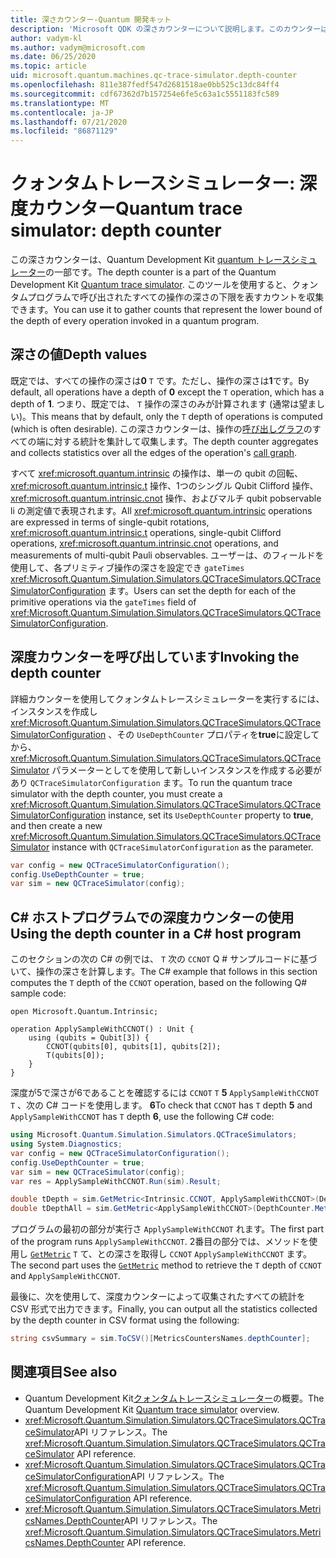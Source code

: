 ```yaml
---
title: 深さカウンター-Quantum 開発キット
description: 'Microsoft QDK の深さカウンターについて説明します。このカウンターは、クォンタムトレースシミュレーターを使用して、Q # プログラムで呼び出されたすべての操作の深さのカウントを収集します。'
author: vadym-kl
ms.author: vadym@microsoft.com
ms.date: 06/25/2020
ms.topic: article
uid: microsoft.quantum.machines.qc-trace-simulator.depth-counter
ms.openlocfilehash: 811e387fedf547d2681518ae0bb525c13dc84ff4
ms.sourcegitcommit: cdf67362d7b157254e6fe5c63a1c5551183fc589
ms.translationtype: MT
ms.contentlocale: ja-JP
ms.lasthandoff: 07/21/2020
ms.locfileid: "86871129"
---
```

# <a name="quantum-trace-simulator-depth-counter"></a><span data-ttu-id="dc32a-103">クォンタムトレースシミュレーター: 深度カウンター</span><span class="sxs-lookup"><span data-stu-id="dc32a-103">Quantum trace simulator: depth counter</span></span>

<span data-ttu-id="dc32a-104">この深さカウンターは、Quantum Development Kit [quantum トレースシミュレーター](xref:microsoft.quantum.machines.qc-trace-simulator.intro)の一部です。</span><span class="sxs-lookup"><span data-stu-id="dc32a-104">The depth counter is a part of the Quantum Development Kit [Quantum trace simulator](xref:microsoft.quantum.machines.qc-trace-simulator.intro).</span></span>
<span data-ttu-id="dc32a-105">このツールを使用すると、クォンタムプログラムで呼び出されたすべての操作の深さの下限を表すカウントを収集できます。</span><span class="sxs-lookup"><span data-stu-id="dc32a-105">You can use it to gather counts that represent the lower bound of the depth of every operation invoked in a quantum program.</span></span> 

## <a name="depth-values"></a><span data-ttu-id="dc32a-106">深さの値</span><span class="sxs-lookup"><span data-stu-id="dc32a-106">Depth values</span></span>

<span data-ttu-id="dc32a-107">既定では、すべての操作の深さは**0** `T` です。ただし、操作の深さは**1**です。</span><span class="sxs-lookup"><span data-stu-id="dc32a-107">By default, all operations have a depth of **0** except the `T` operation, which has a depth of **1**.</span></span> <span data-ttu-id="dc32a-108">つまり、既定では、 `T` 操作の深さのみが計算されます (通常は望ましい)。</span><span class="sxs-lookup"><span data-stu-id="dc32a-108">This means that by default, only the `T` depth of operations is computed (which is often desirable).</span></span> <span data-ttu-id="dc32a-109">この深さカウンターは、操作の[呼び出しグラフ](https://en.wikipedia.org/wiki/Call_graph)のすべての端に対する統計を集計して収集します。</span><span class="sxs-lookup"><span data-stu-id="dc32a-109">The depth counter aggregates and collects statistics over all the edges of the operation's [call graph](https://en.wikipedia.org/wiki/Call_graph).</span></span>

<span data-ttu-id="dc32a-110">すべて <xref:microsoft.quantum.intrinsic> の操作は、単一の qubit の回転、 <xref:microsoft.quantum.intrinsic.t> 操作、1つのシングル Qubit Clifford 操作、 <xref:microsoft.quantum.intrinsic.cnot> 操作、およびマルチ qubit pobservable li の測定値で表現されます。</span><span class="sxs-lookup"><span data-stu-id="dc32a-110">All <xref:microsoft.quantum.intrinsic> operations are expressed in terms of single-qubit rotations, <xref:microsoft.quantum.intrinsic.t> operations, single-qubit Clifford operations, <xref:microsoft.quantum.intrinsic.cnot> operations, and measurements of multi-qubit Pauli observables.</span></span> <span data-ttu-id="dc32a-111">ユーザーは、のフィールドを使用して、各プリミティブ操作の深さを設定でき `gateTimes` <xref:Microsoft.Quantum.Simulation.Simulators.QCTraceSimulators.QCTraceSimulatorConfiguration> ます。</span><span class="sxs-lookup"><span data-stu-id="dc32a-111">Users can set the depth for each of the primitive operations via the `gateTimes` field of <xref:Microsoft.Quantum.Simulation.Simulators.QCTraceSimulators.QCTraceSimulatorConfiguration>.</span></span>

## <a name="invoking-the-depth-counter"></a><span data-ttu-id="dc32a-112">深度カウンターを呼び出しています</span><span class="sxs-lookup"><span data-stu-id="dc32a-112">Invoking the depth counter</span></span>

<span data-ttu-id="dc32a-113">詳細カウンターを使用してクォンタムトレースシミュレーターを実行するには、インスタンスを作成し <xref:Microsoft.Quantum.Simulation.Simulators.QCTraceSimulators.QCTraceSimulatorConfiguration> 、その `UseDepthCounter` プロパティを**true**に設定してから、 <xref:Microsoft.Quantum.Simulation.Simulators.QCTraceSimulators.QCTraceSimulator> パラメーターとしてを使用して新しいインスタンスを作成する必要があり `QCTraceSimulatorConfiguration` ます。</span><span class="sxs-lookup"><span data-stu-id="dc32a-113">To run the quantum trace simulator with the depth counter, you must create a <xref:Microsoft.Quantum.Simulation.Simulators.QCTraceSimulators.QCTraceSimulatorConfiguration> instance, set its `UseDepthCounter` property to **true**, and then create a new <xref:Microsoft.Quantum.Simulation.Simulators.QCTraceSimulators.QCTraceSimulator> instance with `QCTraceSimulatorConfiguration` as the parameter.</span></span> 

```csharp
var config = new QCTraceSimulatorConfiguration();
config.UseDepthCounter = true;
var sim = new QCTraceSimulator(config);
```

## <a name="using-the-depth-counter-in-a-c-host-program"></a><span data-ttu-id="dc32a-114">C# ホストプログラムでの深度カウンターの使用</span><span class="sxs-lookup"><span data-stu-id="dc32a-114">Using the depth counter in a C# host program</span></span>

<span data-ttu-id="dc32a-115">このセクションの次の C# の例では、 `T` 次の `CCNOT` Q # サンプルコードに基づいて、操作の深さを計算します。</span><span class="sxs-lookup"><span data-stu-id="dc32a-115">The C# example that follows in this section computes the `T` depth of the `CCNOT` operation, based on the following Q# sample code:</span></span>

```qsharp
open Microsoft.Quantum.Intrinsic;

operation ApplySampleWithCCNOT() : Unit {
    using (qubits = Qubit[3]) {
        CCNOT(qubits[0], qubits[1], qubits[2]);
        T(qubits[0]);
    }
}
```

<span data-ttu-id="dc32a-116">深度が5で深さが6であることを確認するには `CCNOT` `T` **5** `ApplySampleWithCCNOT` `T` 、次の C# コードを使用します。 **6**</span><span class="sxs-lookup"><span data-stu-id="dc32a-116">To check that `CCNOT` has `T` depth **5** and `ApplySampleWithCCNOT` has `T` depth **6**, use the following C# code:</span></span>

```csharp
using Microsoft.Quantum.Simulation.Simulators.QCTraceSimulators;
using System.Diagnostics;
var config = new QCTraceSimulatorConfiguration();
config.UseDepthCounter = true;
var sim = new QCTraceSimulator(config);
var res = ApplySampleWithCCNOT.Run(sim).Result;

double tDepth = sim.GetMetric<Intrinsic.CCNOT, ApplySampleWithCCNOT>(DepthCounter.Metrics.Depth);
double tDepthAll = sim.GetMetric<ApplySampleWithCCNOT>(DepthCounter.Metrics.Depth);
```

<span data-ttu-id="dc32a-117">プログラムの最初の部分が実行さ `ApplySampleWithCCNOT` れます。</span><span class="sxs-lookup"><span data-stu-id="dc32a-117">The first part of the program runs `ApplySampleWithCCNOT`.</span></span> <span data-ttu-id="dc32a-118">2番目の部分では、メソッドを使用し [`GetMetric`](https://docs.microsoft.com/dotnet/api/microsoft.quantum.simulation.simulators.qctracesimulators.qctracesimulator.getmetric) `T` て、との深さを取得し `CCNOT` `ApplySampleWithCCNOT` ます。</span><span class="sxs-lookup"><span data-stu-id="dc32a-118">The second part uses the [`GetMetric`](https://docs.microsoft.com/dotnet/api/microsoft.quantum.simulation.simulators.qctracesimulators.qctracesimulator.getmetric) method to retrieve the `T` depth of `CCNOT` and `ApplySampleWithCCNOT`.</span></span> 

<span data-ttu-id="dc32a-119">最後に、次を使用して、深度カウンターによって収集されたすべての統計を CSV 形式で出力できます。</span><span class="sxs-lookup"><span data-stu-id="dc32a-119">Finally, you can output all the statistics collected by the depth counter in CSV format using the following:</span></span>
```csharp
string csvSummary = sim.ToCSV()[MetricsCountersNames.depthCounter];
```

## <a name="see-also"></a><span data-ttu-id="dc32a-120">関連項目</span><span class="sxs-lookup"><span data-stu-id="dc32a-120">See also</span></span>

- <span data-ttu-id="dc32a-121">Quantum Development Kit[クォンタムトレースシミュレーター](xref:microsoft.quantum.machines.qc-trace-simulator.intro)の概要。</span><span class="sxs-lookup"><span data-stu-id="dc32a-121">The Quantum Development Kit [Quantum trace simulator](xref:microsoft.quantum.machines.qc-trace-simulator.intro) overview.</span></span>
- <span data-ttu-id="dc32a-122"><xref:Microsoft.Quantum.Simulation.Simulators.QCTraceSimulators.QCTraceSimulator>API リファレンス。</span><span class="sxs-lookup"><span data-stu-id="dc32a-122">The <xref:Microsoft.Quantum.Simulation.Simulators.QCTraceSimulators.QCTraceSimulator> API reference.</span></span>
- <span data-ttu-id="dc32a-123"><xref:Microsoft.Quantum.Simulation.Simulators.QCTraceSimulators.QCTraceSimulatorConfiguration>API リファレンス。</span><span class="sxs-lookup"><span data-stu-id="dc32a-123">The <xref:Microsoft.Quantum.Simulation.Simulators.QCTraceSimulators.QCTraceSimulatorConfiguration> API reference.</span></span>
- <span data-ttu-id="dc32a-124"><xref:Microsoft.Quantum.Simulation.Simulators.QCTraceSimulators.MetricsNames.DepthCounter>API リファレンス。</span><span class="sxs-lookup"><span data-stu-id="dc32a-124">The <xref:Microsoft.Quantum.Simulation.Simulators.QCTraceSimulators.MetricsNames.DepthCounter> API reference.</span></span>
